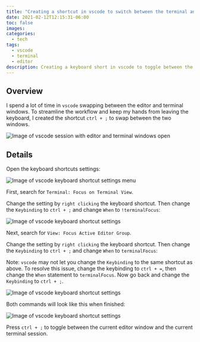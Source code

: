 ```yaml
---
title: "Creating a shortcut in vscode to switch between the terminal and editor"
date: 2021-02-12T12:15:31-06:00
toc: false
images:
categories:
  - tech
tags: 
  - vscode
  - terminal
  - editor
description: Creating a keyboard short in vscode to toggle between the editor and terminal window.
---
```


## Overview

I spend a lot of time in `vscode` swapping between the editor and terminal windows.  To streamline the workflow and keep my hands from leaving the keyboard, I created the shortcut `ctrl + ;` to swap between the two windows.

![Image of vscode session with editor and terminal windows open](/images/2021-02-12-12-43-16.png)
## Details

Open the keyboard shortcuts settings:

![Image of vscode keyboard shortcut settings menu](/images/2021-02-12-12-26-03.png)

First, search for `Terminal: Focus on Terminal View`.  

Change the setting by `right clicking` the keyboard shortcut. Then change the `Keybinding` to `ctrl + ;` and change `When` to `!terminalFocus`:

![Image of vscode keyboard shortcut settings](/images/2021-02-12-12-27-29.png)


Next, search for `View: Focus Active Editor Group`.

Change the setting by `right clicking` the keyboard shortcut. Then change the `Keybinding` to `ctrl + ;` and change `When` to `terminalFocus`:

Note: `vscode` may not let you change the `Keybinding` to the same shortcut as above.  To resolve this issue, change the keybinding to `ctrl + =`, then change the `When` statement to `terminalFocus`.  Now go back and change the `Keybinding` to `ctrl + ;`.

![Image of vscode keyboard shortcut settings](/images/2021-02-12-12-28-22.png)


Both commands will look like this when finished:

![Image of vscode keyboard shortcut settings](/images/2021-02-12-12-15-36.png)


Press `ctrl + ;` to toggle between the current editor window and the current terminal session.
